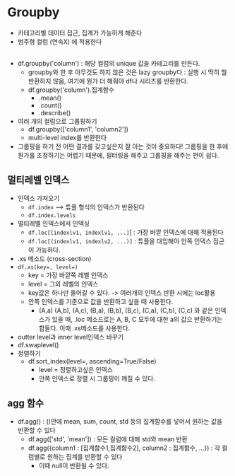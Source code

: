 # Groupby 
- 카테고리별 데이터 접근, 집계가 가능하게 해준다 
- 범주형 컬럼 (연속X) 에 적용한다
  
##
- df.groupby('column') : 해당 컬럼의 unique 값을 카테고리를 만든다.
  - groupby와 한 후 아무것도 하지 않은 것은 lazy groupby다 : 실행 시 딱히 뭘 반환하지 않음, 여기에 뭔가 더 해줘야 df나 시리즈를 반환한다.
  - df.groupby('column').집계함수
    - .mean()
    - .count()
    - .describe()
- 여러 개의 컬럼으로 그룹핑하기 
  - df.groupby(['column1', 'column2'])
  - multi-level index를 반환한다 
- 그룹핑을 하기 전 어떤 결과를 갖고싶은지 잘 아는 것이 중요하다! 그룹핑을 한 후에 뭔가를 조정하기는 어렵기 때문에, 필터링을 해주고 그룹핑을 해주는 편이 쉽다.

## 멀티레벨 인덱스
- 인덱스 가져오기
  - `df.index` --> 튜플 형식의 인덱스가 반환된다
  - `df.index.levels`
- 멀티레벨 인덱스에서 인덱싱
  - `df.loc[[indexlv1, indexlv1, ...]`] : 가장 바깥 인덱스에 대해 적용된다
  - `df.loc[(indexlv1, indexlv2, ...)]` : 튜플을 대입해야 안쪽 인덱스 접근이 가능하다. 
- .xs 메소드 (cross-section)
- `df.xs(key=, level=)`
  - key =  가장 바깥쪽 레벨 인덱스
  - level = 그외 레벨의 인덱스
  - key값은 하나만 들어갈 수 있다. -> 여러개의 인덱스 반환 시에는 loc활용 
  - 안쪽 인덱스를 기준으로 값을 반환하고 싶을 때 사용한다. 
    - (A,a) (A,b), (A,c), (B,a), (B,b), (B,c), (C,a), (C,b), (C,c) 와 같은 인덱스가 있을 때, .loc 메소드로는 A, B, C 모두에 대한 a의 값으 반환하기는 함들다. 이때 .xs메소드를 사용한다.
- outter level과 inner level인덱스 바꾸기
- df.swaplevel() 
- 정렬하기
  - df.sort_index(level=, ascending=True/False) 
    - level = 정렬하고싶은 인덱스 
    - 안쪽 인덱스로 정렬 시 그룹핑이 깨질 수 있다.


## agg 함수
- df.agg() : ()안에 mean, sum, count, std 등의 집계함수를 넣어서 원하는 값을 반환할 수 있다
  - df.agg(['std', 'mean']) : 모든 컬럼에 대해 std와 mean 반환
  - df.agg({column1 : [집계함수1,집계함수2], column2 : 집계함수, ...}) : 각 컬럼별로 원하는 집계를 반환할 수 있다 
    - 이때  null이 반환될 수 있다.